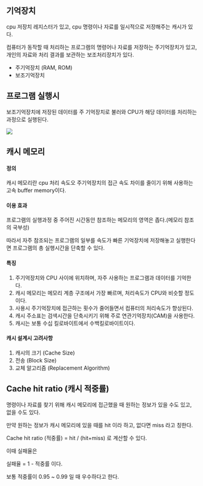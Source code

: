 ## 기억장치

cpu 저장치 레지스터가 있고, cpu 명령이나 자료를 일시적으로 저장해주는 캐시가 있다.

컴퓨터가 동작할 때 처리하는 프로그램의 명령어나 자료를 저장하는 주기억장치가 있고, 개인의 자료와 처리 결과를 보관하는 보조처리장치가 있다.

- 주기억장치 (RAM, ROM)
- 보조기억장치

## 프로그램 실행시

보조기억장치에 저장된 데이터를 주 기억장치로 불러와 CPU가 해당 데이터를 처리하는 과정으로 실행된다.

![](https://oopy.lazyrockets.com/api/v2/notion/image?src=https%3A%2F%2Fs3-us-west-2.amazonaws.com%2Fsecure.notion-static.com%2F89936b4e-2035-4db1-913a-2e2bcd305715%2FUntitled.png&blockId=d4039001-df9d-486e-9c7e-14429eb204d8)

## 캐시 메모리

#### 정의

캐시 메모리란 cpu 처리 속도오 주기억장치의 접근 속도 차이를 줄이기 위해 사용하는 고속 buffer memory이다.

#### 이용 효과

프로그램의 실행과정 중 주어진 시간동안 참조하는 메모리의 영역은 좁다.(메모리 참조의 국부성)

따라서 자주 참조되는 프로그램의 일부를 속도가 빠른 기억장치에 저장해놓고 실행한다면 프로그램의 총 실행시간을 단축할 수 있다.

#### 특징

1. 주기억장치와 CPU 사이에 위치하며, 자주 사용하는 프로그램과 데이터를 기억한다.
2. 캐시 메모리는 메모리 계층 구조에서 가장 빠르며, 처리속도가 CPU와 비슷할 정도이다.
3. 사용시 주기억장치에 접근하는 횟수가 줄어들면서 컴퓨터의 처리속도가 향상된다.
4. 캐시 주소표는 검색시간을 단축시키기 위해 주로 연관기억장치(CAM)을 사용한다.
5. 캐시는 보통 수십 킬로바이트에서 수백킬로바이트이다.

#### 캐시 설계시 고려사항

1. 캐시의 크기 (Cache Size)
2. 전송 (Block Size)
3. 교체 알고리즘 (Replacement Algorithm)

## Cache hit ratio (캐시 적중률)

명령이나 자료를 찾기 위해 캐시 메모리에 접근했을 때 원하는 정보가 있을 수도 있고, 없을 수도 있다.

만약 원하는 정보가 캐시 메모리에 있을 때를 hit 이라 하고, 없다면 miss 라고 칭한다.

Cache hit ratio (적중률) = hit / (hit+miss) 로 계산할 수 있다.

이때 실패율은

실패율 = 1 - 적중률 이다.

보통 적중률이 0.95 ~ 0.99 일 때 우수하다고 한다.